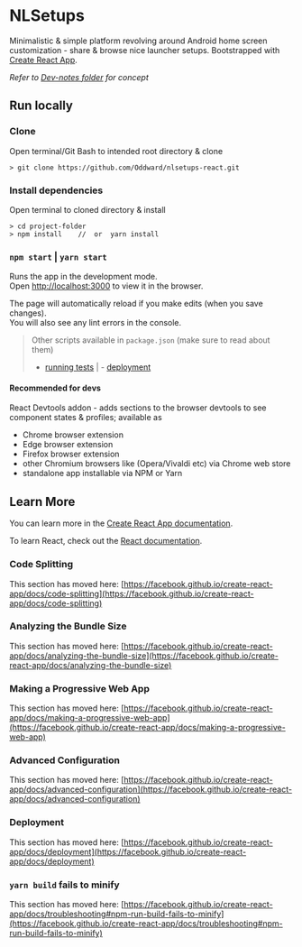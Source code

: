 # NLSetups

Minimalistic & simple platform revolving around Android home screen customization - share &  browse nice launcher setups. 
Bootstrapped with [Create React App](https://github.com/facebook/create-react-app).

_Refer to [Dev-notes folder](https://github.com/Oddward/nlsetups-react/tree/main/dev-notes) for concept_

## Run locally

### Clone

Open terminal/Git Bash to intended root directory & clone
```
> git clone https://github.com/Oddward/nlsetups-react.git
```

### Install dependencies

Open terminal to cloned directory & install
```
> cd project-folder
> npm install    //  or  yarn install
```

### `npm start` | `yarn start`

Runs the app in the development mode.\
Open [http://localhost:3000](http://localhost:3000) to view it in the browser.

The page will automatically reload if you make edits (when you save changes).\
You will also see any lint errors in the console.

> Other scripts available in `package.json` (make sure to read about them)
> - [running tests](https://facebook.github.io/create-react-app/docs/running-tests) | - [deployment](https://facebook.github.io/create-react-app/docs/deployment)


#### Recommended for devs
React Devtools addon - adds sections to the browser devtools to see component states & profiles; available as
- Chrome browser extension
- Edge browser extension
- Firefox browser extension
- other Chromium browsers like (Opera/Vivaldi etc) via Chrome web store
- standalone app installable via NPM or Yarn


## Learn More

You can learn more in the [Create React App documentation](https://facebook.github.io/create-react-app/docs/getting-started).

To learn React, check out the [React documentation](https://reactjs.org/).

### Code Splitting

This section has moved here: [https://facebook.github.io/create-react-app/docs/code-splitting](https://facebook.github.io/create-react-app/docs/code-splitting)

### Analyzing the Bundle Size

This section has moved here: [https://facebook.github.io/create-react-app/docs/analyzing-the-bundle-size](https://facebook.github.io/create-react-app/docs/analyzing-the-bundle-size)

### Making a Progressive Web App

This section has moved here: [https://facebook.github.io/create-react-app/docs/making-a-progressive-web-app](https://facebook.github.io/create-react-app/docs/making-a-progressive-web-app)

### Advanced Configuration

This section has moved here: [https://facebook.github.io/create-react-app/docs/advanced-configuration](https://facebook.github.io/create-react-app/docs/advanced-configuration)

### Deployment

This section has moved here: [https://facebook.github.io/create-react-app/docs/deployment](https://facebook.github.io/create-react-app/docs/deployment)

### `yarn build` fails to minify

This section has moved here: [https://facebook.github.io/create-react-app/docs/troubleshooting#npm-run-build-fails-to-minify](https://facebook.github.io/create-react-app/docs/troubleshooting#npm-run-build-fails-to-minify)

